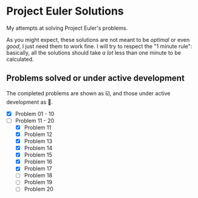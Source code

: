# Project Euler Solutions

My attempts at solving Project Euler's problems.

As you might expect, these solutions are not meant to be _optimal_ or even _good_, I just need them to work fine. I will try to respect the "1 minute rule": basically, all the solutions should take _a lot_ less than one minute to be calculated.

## Problems solved or under active development

The completed problems are shown as :ballot_box_with_check:, and those under active development as :black_square_button:.

- [x] Problem 01 - 10
- [ ] Problem 11 - 20
  - [x] Problem 11
  - [x] Problem 12
  - [x] Problem 13
  - [x] Problem 14
  - [x] Problem 15
  - [x] Problem 16
  - [x] Problem 17
  - [ ] Problem 18
  - [ ] Problem 19
  - [ ] Problem 20
